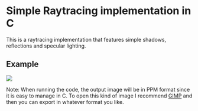 # Simple Raytracing implementation in C

This is a raytracing implementation that features simple shadows, reflections and specular lighting.

## Example

![](https://i.imgur.com/SCJhctI.png)

Note: When running the code, the output image will be in PPM format since it is easy to manage in C. To open this kind of image I recommend [GIMP](https://www.gimp.org/) and then you can export in whatever format you like.
